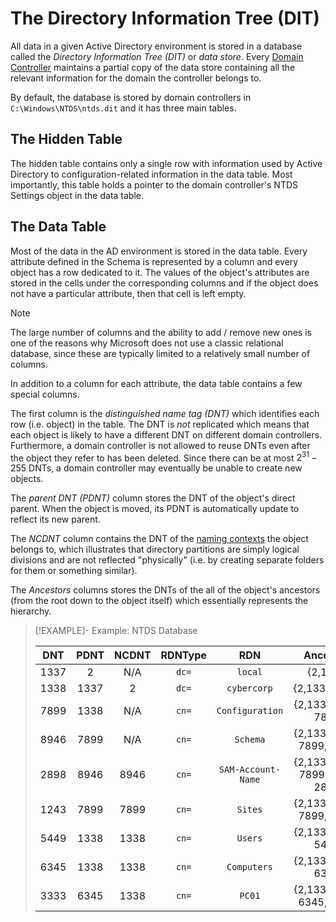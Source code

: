 # The Directory Information Tree (DIT)

All data in a given Active Directory environment is stored in a database called the *Directory Information Tree (DIT)* or *data store*. Every [Domain Controller](Domain%20Controllers.md) maintains a partial copy of the data store containing all the relevant information for the domain the controller belongs to. 

By default, the database is stored by domain controllers in `C:\Windows\NTDS\ntds.dit` and it has three main tables.

## The Hidden Table

The hidden table contains only a single row with information used by Active Directory to configuration-related information in the data table. Most importantly, this table holds a pointer to the domain controller's NTDS Settings object in the data table.

## The Data Table

Most of the data in the AD environment is stored in the data table. Every attribute defined in the Schema is represented by a column and every object has a row dedicated to it. The values of the object's attributes are stored in the cells under the corresponding columns and if the object does not have a particular attribute, then that cell is left empty.

>[!NOTE]
>
>The large number of columns and the ability to add / remove new ones is one of the reasons why Microsoft does not use a classic relational database, since these are typically limited to a relatively small number of columns. 
>

In addition to a column for each attribute, the data table contains a few special columns. 

The first column is the *distinguished name tag (DNT)* which identifies each row (i.e. object) in the table. The DNT is *not* replicated which means that each object is likely to have a different DNT on different domain controllers. Furthermore, a domain controller is not allowed to reuse DNTs even after the object they refer to has been deleted. Since there can be at most $2^{31} - 255$ DNTs, a domain controller may eventually be unable to create new objects.

The *parent DNT (PDNT)* column stores the DNT of the object's direct parent. When the object is moved, its PDNT is automatically update to reflect its new parent.

The *NCDNT* column contains the DNT of the [naming contexts](Naming%20Contexts.md) the object belongs to, which illustrates that directory partitions are simply logical divisions and are not reflected "physically" (i.e. by creating separate folders for them or something similar).

The *Ancestors* columns stores the DNTs of the all of the object's ancestors (from the root down to the object itself) which essentially represents the hierarchy.

>[!EXAMPLE]- Example: NTDS Database
>
>|DNT|PDNT|NCDNT|RDNType|RDN|Ancestors|Attr1|Attr2|$\cdots$|
>|:-:|:--:|:---:|:-----:|:-:|:-------:|:---:|:---:|:------:|
>|1337|2|N/A|`dc=`|`local`|{2,1337}|$\cdots$|$\cdots$|$\cdots$|
>|1338|1337|2|`dc=`|`cybercorp`|{2,1337,1338}|$\cdots$|$\cdots$|$\cdots$|
>|7899|1338|N/A|`cn=`|`Configuration`|{2,1337,1338, 7899}|$\cdots$|$\cdots$|$\cdots$|
>|8946|7899|N/A|`cn=`|`Schema`|{2,1337,1338, 7899, 8946}|$\cdots$|$\cdots$|$\cdots$|
>|2898|8946|8946|`cn=`|`SAM-Account-Name`|{2,1337,1338, 7899, 8946, 2898}|$\cdots$|$\cdots$|$\cdots$|
>|1243|7899|7899|`cn=`|`Sites`|{2,1337,1338, 7899, 1243}|$\cdots$|$\cdots$|$\cdots$|
>|5449|1338|1338|`cn=`|`Users`|{2,1337,1338, 5449}|$\cdots$|$\cdots$|$\cdots$|
>|6345|1338|1338|`cn=`|`Computers`|{2,1337,1338, 6345}|$\cdots$|$\cdots$|$\cdots$|
>|3333|6345|1338|`cn=`|`PC01`|{2,1337,1338, 6345, 3333}|$\cdots$|$\cdots$|$\cdots$|
>
